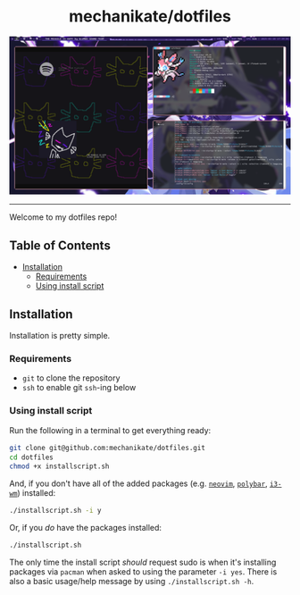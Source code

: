 <h1 align="center">mechanikate/dotfiles</h1>
<img src="https://github.com/mechanikate/dotfiles/blob/main/example.png?raw=true" alt="Example photo" />
<hr />

Welcome to my dotfiles repo!

## Table of Contents
- [Installation](#installation)
  * [Requirements](#requirements)
  * [Using install script](#using-install-script)

## Installation 
Installation is pretty simple.
### Requirements
 * `git` to clone the repository
 * `ssh` to enable git `ssh`-ing below

### Using install script
Run the following in a terminal to get everything ready:
```bash
git clone git@github.com:mechanikate/dotfiles.git
cd dotfiles
chmod +x installscript.sh
```
And, if you don't have all of the added packages (e.g. [`neovim`](https://archlinux.org/packages/?name=neovim), [`polybar`](https://archlinux.org/packages/?name=polybar), [`i3-wm`](https://archlinux.org/packages/?name=i3-wm)) installed:
```bash
./installscript.sh -i y
```
Or, if you *do* have the packages installed:
```bash
./installscript.sh
```
The only time the install script *should* request sudo is when it's installing packages via `pacman` when asked to using the parameter `-i yes`.
There is also a basic usage/help message by using `./installscript.sh -h`.

